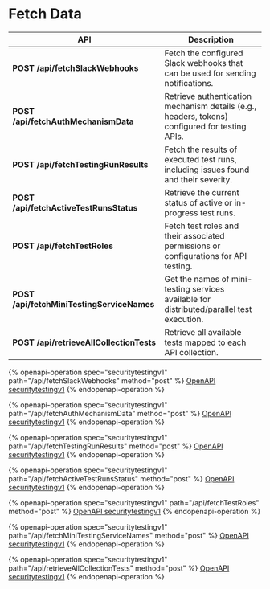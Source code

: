 # Fetch Data

<table data-header-hidden data-full-width="true"><thead><tr><th>API</th><th>Description</th></tr></thead><tbody><tr><td><strong>POST /api/fetchSlackWebhooks</strong></td><td>Fetch the configured Slack webhooks that can be used for sending notifications.</td></tr><tr><td><strong>POST /api/fetchAuthMechanismData</strong></td><td>Retrieve authentication mechanism details (e.g., headers, tokens) configured for testing APIs.</td></tr><tr><td><strong>POST /api/fetchTestingRunResults</strong></td><td>Fetch the results of executed test runs, including issues found and their severity.</td></tr><tr><td><strong>POST /api/fetchActiveTestRunsStatus</strong></td><td>Retrieve the current status of active or in-progress test runs.</td></tr><tr><td><strong>POST /api/fetchTestRoles</strong></td><td>Fetch test roles and their associated permissions or configurations for API testing.</td></tr><tr><td><strong>POST /api/fetchMiniTestingServiceNames</strong></td><td>Get the names of mini-testing services available for distributed/parallel test execution.</td></tr><tr><td><strong>POST /api/retrieveAllCollectionTests</strong></td><td>Retrieve all available tests mapped to each API collection.</td></tr></tbody></table>

{% openapi-operation spec="securitytestingv1" path="/api/fetchSlackWebhooks" method="post" %}
[OpenAPI securitytestingv1](https://gitbook-x-prod-openapi.4401d86825a13bf607936cc3a9f3897a.r2.cloudflarestorage.com/raw/a060843946aa15da0a921990dea9838dc099ddc4fa148069d2d4a3212a98ac44.json?X-Amz-Algorithm=AWS4-HMAC-SHA256&X-Amz-Content-Sha256=UNSIGNED-PAYLOAD&X-Amz-Credential=dce48141f43c0191a2ad043a6888781c%2F20250906%2Fauto%2Fs3%2Faws4_request&X-Amz-Date=20250906T051348Z&X-Amz-Expires=172800&X-Amz-Signature=c53fbde60eea54e104e669bab85b8c819ad93f14e4fcabc4fdf16564946f0194&X-Amz-SignedHeaders=host&x-amz-checksum-mode=ENABLED&x-id=GetObject)
{% endopenapi-operation %}

{% openapi-operation spec="securitytestingv1" path="/api/fetchAuthMechanismData" method="post" %}
[OpenAPI securitytestingv1](https://gitbook-x-prod-openapi.4401d86825a13bf607936cc3a9f3897a.r2.cloudflarestorage.com/raw/a060843946aa15da0a921990dea9838dc099ddc4fa148069d2d4a3212a98ac44.json?X-Amz-Algorithm=AWS4-HMAC-SHA256&X-Amz-Content-Sha256=UNSIGNED-PAYLOAD&X-Amz-Credential=dce48141f43c0191a2ad043a6888781c%2F20250906%2Fauto%2Fs3%2Faws4_request&X-Amz-Date=20250906T051348Z&X-Amz-Expires=172800&X-Amz-Signature=c53fbde60eea54e104e669bab85b8c819ad93f14e4fcabc4fdf16564946f0194&X-Amz-SignedHeaders=host&x-amz-checksum-mode=ENABLED&x-id=GetObject)
{% endopenapi-operation %}

{% openapi-operation spec="securitytestingv1" path="/api/fetchTestingRunResults" method="post" %}
[OpenAPI securitytestingv1](https://gitbook-x-prod-openapi.4401d86825a13bf607936cc3a9f3897a.r2.cloudflarestorage.com/raw/a060843946aa15da0a921990dea9838dc099ddc4fa148069d2d4a3212a98ac44.json?X-Amz-Algorithm=AWS4-HMAC-SHA256&X-Amz-Content-Sha256=UNSIGNED-PAYLOAD&X-Amz-Credential=dce48141f43c0191a2ad043a6888781c%2F20250906%2Fauto%2Fs3%2Faws4_request&X-Amz-Date=20250906T051348Z&X-Amz-Expires=172800&X-Amz-Signature=c53fbde60eea54e104e669bab85b8c819ad93f14e4fcabc4fdf16564946f0194&X-Amz-SignedHeaders=host&x-amz-checksum-mode=ENABLED&x-id=GetObject)
{% endopenapi-operation %}

{% openapi-operation spec="securitytestingv1" path="/api/fetchActiveTestRunsStatus" method="post" %}
[OpenAPI securitytestingv1](https://gitbook-x-prod-openapi.4401d86825a13bf607936cc3a9f3897a.r2.cloudflarestorage.com/raw/a060843946aa15da0a921990dea9838dc099ddc4fa148069d2d4a3212a98ac44.json?X-Amz-Algorithm=AWS4-HMAC-SHA256&X-Amz-Content-Sha256=UNSIGNED-PAYLOAD&X-Amz-Credential=dce48141f43c0191a2ad043a6888781c%2F20250906%2Fauto%2Fs3%2Faws4_request&X-Amz-Date=20250906T051348Z&X-Amz-Expires=172800&X-Amz-Signature=c53fbde60eea54e104e669bab85b8c819ad93f14e4fcabc4fdf16564946f0194&X-Amz-SignedHeaders=host&x-amz-checksum-mode=ENABLED&x-id=GetObject)
{% endopenapi-operation %}

{% openapi-operation spec="securitytestingv1" path="/api/fetchTestRoles" method="post" %}
[OpenAPI securitytestingv1](https://gitbook-x-prod-openapi.4401d86825a13bf607936cc3a9f3897a.r2.cloudflarestorage.com/raw/a060843946aa15da0a921990dea9838dc099ddc4fa148069d2d4a3212a98ac44.json?X-Amz-Algorithm=AWS4-HMAC-SHA256&X-Amz-Content-Sha256=UNSIGNED-PAYLOAD&X-Amz-Credential=dce48141f43c0191a2ad043a6888781c%2F20250906%2Fauto%2Fs3%2Faws4_request&X-Amz-Date=20250906T051348Z&X-Amz-Expires=172800&X-Amz-Signature=c53fbde60eea54e104e669bab85b8c819ad93f14e4fcabc4fdf16564946f0194&X-Amz-SignedHeaders=host&x-amz-checksum-mode=ENABLED&x-id=GetObject)
{% endopenapi-operation %}

{% openapi-operation spec="securitytestingv1" path="/api/fetchMiniTestingServiceNames" method="post" %}
[OpenAPI securitytestingv1](https://gitbook-x-prod-openapi.4401d86825a13bf607936cc3a9f3897a.r2.cloudflarestorage.com/raw/a060843946aa15da0a921990dea9838dc099ddc4fa148069d2d4a3212a98ac44.json?X-Amz-Algorithm=AWS4-HMAC-SHA256&X-Amz-Content-Sha256=UNSIGNED-PAYLOAD&X-Amz-Credential=dce48141f43c0191a2ad043a6888781c%2F20250906%2Fauto%2Fs3%2Faws4_request&X-Amz-Date=20250906T051348Z&X-Amz-Expires=172800&X-Amz-Signature=c53fbde60eea54e104e669bab85b8c819ad93f14e4fcabc4fdf16564946f0194&X-Amz-SignedHeaders=host&x-amz-checksum-mode=ENABLED&x-id=GetObject)
{% endopenapi-operation %}

{% openapi-operation spec="securitytestingv1" path="/api/retrieveAllCollectionTests" method="post" %}
[OpenAPI securitytestingv1](https://gitbook-x-prod-openapi.4401d86825a13bf607936cc3a9f3897a.r2.cloudflarestorage.com/raw/a060843946aa15da0a921990dea9838dc099ddc4fa148069d2d4a3212a98ac44.json?X-Amz-Algorithm=AWS4-HMAC-SHA256&X-Amz-Content-Sha256=UNSIGNED-PAYLOAD&X-Amz-Credential=dce48141f43c0191a2ad043a6888781c%2F20250906%2Fauto%2Fs3%2Faws4_request&X-Amz-Date=20250906T051348Z&X-Amz-Expires=172800&X-Amz-Signature=c53fbde60eea54e104e669bab85b8c819ad93f14e4fcabc4fdf16564946f0194&X-Amz-SignedHeaders=host&x-amz-checksum-mode=ENABLED&x-id=GetObject)
{% endopenapi-operation %}
